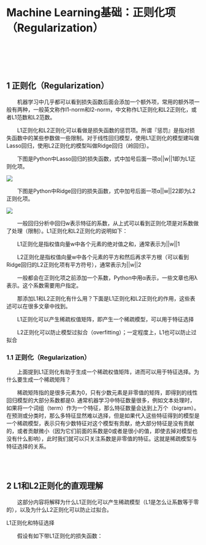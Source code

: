 # Machine Learning基础：正则化项（Regularization）

<br>
<br>
<br>
<br>

## 1 正则化（Regularization）

&emsp;&emsp;机器学习中几乎都可以看到损失函数后面会添加一个额外项，常用的额外项一般有两种，一般英文称作l1-norm和l2-norm，中文称作L1正则化和L2正则化，或者L1范数和L2范数。

&emsp;&emsp;L1正则化和L2正则化可以看做是损失函数的惩罚项。所谓『惩罚』是指对损失函数中的某些参数做一些限制。对于线性回归模型，使用L1正则化的模型建叫做Lasso回归，使用L2正则化的模型叫做Ridge回归（岭回归）。

&emsp;&emsp;下图是Python中Lasso回归的损失函数，式中加号后面一项α||w||1即为L1正则化项。

![](https://img-blog.csdn.net/20160904184228158)

&emsp;&emsp;下图是Python中Ridge回归的损失函数，式中加号后面一项α||w||22即为L2正则化项。

![](https://img-blog.csdn.net/20160904184314333)

&emsp;&emsp;一般回归分析中回归w表示特征的系数，从上式可以看到正则化项是对系数做了处理（限制）。L1正则化和L2正则化的说明如下：

&emsp;&emsp;L1正则化是指权值向量w中各个元素的绝对值之和，通常表示为||w||1

&emsp;&emsp;L2正则化是指权值向量w中各个元素的平方和然后再求平方根（可以看到Ridge回归的L2正则化项有平方符号），通常表示为||w||2

&emsp;&emsp;一般都会在正则化项之前添加一个系数，Python中用α表示，一些文章也用λ表示。这个系数需要用户指定。

&emsp;&emsp;那添加L1和L2正则化有什么用？下面是L1正则化和L2正则化的作用，这些表述可以在很多文章中找到。

&emsp;&emsp;L1正则化可以产生稀疏权值矩阵，即产生一个稀疏模型，可以用于特征选择

&emsp;&emsp;L2正则化可以防止模型过拟合（overfitting）；一定程度上，L1也可以防止过拟合

### 1.1 正则化（Regularization）

&emsp;&emsp;上面提到L1正则化有助于生成一个稀疏权值矩阵，进而可以用于特征选择。为什么要生成一个稀疏矩阵？

&emsp;&emsp;稀疏矩阵指的是很多元素为0，只有少数元素是非零值的矩阵，即得到的线性回归模型的大部分系数都是0. 通常机器学习中特征数量很多，例如文本处理时，如果将一个词组（term）作为一个特征，那么特征数量会达到上万个（bigram）。在预测或分类时，那么多特征显然难以选择，但是如果代入这些特征得到的模型是一个稀疏模型，表示只有少数特征对这个模型有贡献，绝大部分特征是没有贡献的，或者贡献微小（因为它们前面的系数是0或者是很小的值，即使去掉对模型也没有什么影响），此时我们就可以只关注系数是非零值的特征。这就是稀疏模型与特征选择的关系。

<br>
<br>

## 2 L1和L2正则化的直观理解

&emsp;&emsp;这部分内容将解释为什么L1正则化可以产生稀疏模型（L1是怎么让系数等于零的），以及为什么L2正则化可以防止过拟合。

L1正则化和特征选择

&emsp;&emsp;假设有如下带L1正则化的损失函数：
